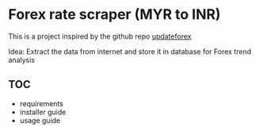 # Forex rate scraper (MYR to INR)
This is a project inspired by the github repo [updateforex](https://github.com/svrsunil/updateforex)
 
Idea: Extract the data from internet and store it in database for Forex trend analysis

## TOC
- requirements
- installer guide
- usage guide
